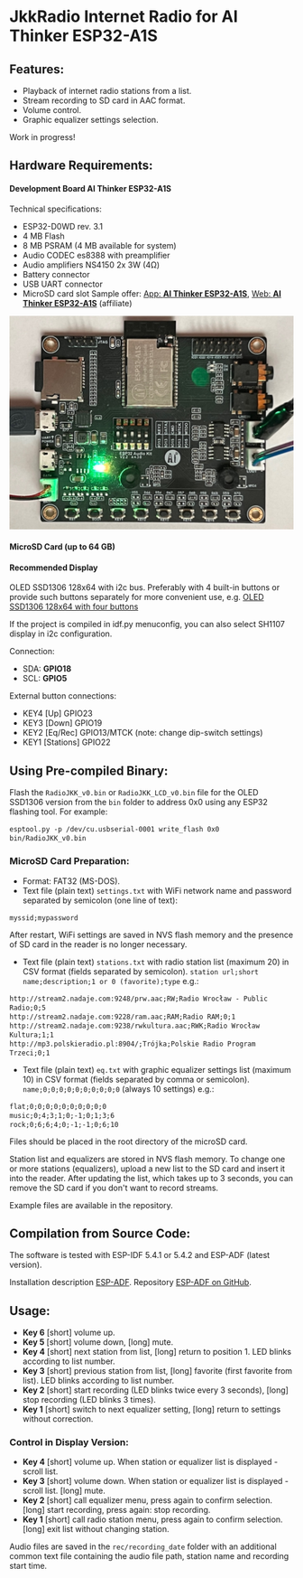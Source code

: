 # JkkRadio Internet Radio for **AI Thinker ESP32-A1S**

## **Features:**
- Playback of internet radio stations from a list.
- Stream recording to SD card in AAC format.
- Volume control.
- Graphic equalizer settings selection.

Work in progress!

## **Hardware Requirements:**
#### Development Board **AI Thinker ESP32-A1S**
Technical specifications:
- ESP32-D0WD rev. 3.1
- 4 MB Flash
- 8 MB PSRAM (4 MB available for system)
- Audio CODEC es8388 with preamplifier
- Audio amplifiers NS4150 2x 3W (4Ω)
- Battery connector
- USB UART connector
- MicroSD card slot
Sample offer: [App: **AI Thinker ESP32-A1S**](https://s.click.aliexpress.com/e/_ooTic0A), [Web: **AI Thinker ESP32-A1S**](https://s.click.aliexpress.com/e/_onbBPzW) (affiliate)

![AI Thinker ESP32-A1S](img/ESP32A1S.jpeg)

#### MicroSD Card (up to 64 GB)

#### Recommended Display

OLED SSD1306 128x64 with i2c bus. Preferably with 4 built-in buttons or provide such buttons separately for more convenient use, e.g. [OLED SSD1306 128x64 with four buttons](https://s.click.aliexpress.com/e/_oFKo8XC)

If the project is compiled in idf.py menuconfig, you can also select SH1107 display in i2c configuration.

Connection:
- SDA: **GPIO18**
- SCL: **GPIO5**

External button connections:
- KEY4 [Up] GPIO23
- KEY3 [Down] GPIO19
- KEY2 [Eq/Rec] GPIO13/MTCK (note: change dip-switch settings)
- KEY1 [Stations] GPIO22

## Using Pre-compiled Binary:
Flash the `RadioJKK_v0.bin` or `RadioJKK_LCD_v0.bin` file for the OLED SSD1306 version from the `bin` folder to address 0x0 using any ESP32 flashing tool. For example:
```
esptool.py -p /dev/cu.usbserial-0001 write_flash 0x0 bin/RadioJKK_v0.bin
```

### MicroSD Card Preparation:
- Format: FAT32 (MS-DOS).
- Text file (plain text) `settings.txt` with WiFi network name and password separated by semicolon (one line of text):
```
myssid;mypassword
```

After restart, WiFi settings are saved in NVS flash memory and the presence of SD card in the reader is no longer necessary.

- Text file (plain text) `stations.txt` with radio station list (maximum 20) in CSV format (fields separated by semicolon).
`station url;short name;description;1 or 0 (favorite);type` e.g.:
```
http://stream2.nadaje.com:9248/prw.aac;RW;Radio Wrocław - Public Radio;0;5
http://stream2.nadaje.com:9228/ram.aac;RAM;Radio RAM;0;1
http://stream2.nadaje.com:9238/rwkultura.aac;RWK;Radio Wrocław Kultura;1;1
http://mp3.polskieradio.pl:8904/;Trójka;Polskie Radio Program Trzeci;0;1
```

- Text file (plain text) `eq.txt` with graphic equalizer settings list (maximum 10) in CSV format (fields separated by comma or semicolon).
`name;0;0;0;0;0;0;0;0;0;0` (always 10 settings) e.g.:
```
flat;0;0;0;0;0;0;0;0;0;0
music;0;4;3;1;0;-1;0;1;3;6
rock;0;6;6;4;0;-1;-1;0;6;10
```

Files should be placed in the root directory of the microSD card.

Station list and equalizers are stored in NVS flash memory. To change one or more stations (equalizers), upload a new list to the SD card and insert it into the reader. After updating the list, which takes up to 3 seconds, you can remove the SD card if you don't want to record streams.

Example files are available in the repository.

## Compilation from Source Code:
The software is tested with ESP-IDF 5.4.1 or 5.4.2 and ESP-ADF (latest version).

Installation description [ESP-ADF](https://docs.espressif.com/projects/esp-adf/en/latest/get-started/index.html#quick-start). Repository [ESP-ADF on GitHub](https://github.com/espressif/esp-adf).

## Usage:
- **Key 6** [short] volume up.
- **Key 5** [short] volume down, [long] mute.
- **Key 4** [short] next station from list, [long] return to position 1. LED blinks according to list number.
- **Key 3** [short] previous station from list, [long] favorite (first favorite from list). LED blinks according to list number.
- **Key 2** [short] start recording (LED blinks twice every 3 seconds), [long] stop recording (LED blinks 3 times).
- **Key 1** [short] switch to next equalizer setting, [long] return to settings without correction.

### Control in Display Version:
- **Key 4** [short] volume up. When station or equalizer list is displayed - scroll list.
- **Key 3** [short] volume down. When station or equalizer list is displayed - scroll list. [long] mute.
- **Key 2** [short] call equalizer menu, press again to confirm selection. [long] start recording, press again: stop recording.
- **Key 1** [short] call radio station menu, press again to confirm selection. [long] exit list without changing station.

Audio files are saved in the `rec/recording_date` folder with an additional common text file containing the audio file path, station name and recording start time.